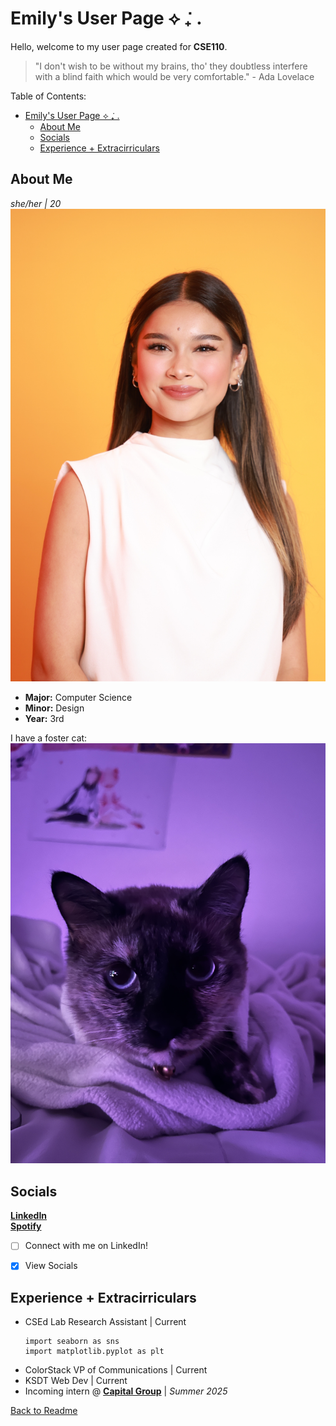 # Emily's User Page ⟡ ݁₊ .
Hello, welcome to my user page created for **CSE110**.
> "I don't wish to be without my brains, tho' they doubtless interfere with a blind faith which would be very comfortable." - Ada Lovelace

Table of Contents:
- [Emily's User Page ⟡ ݁₊ .](#emilys-user-page--݁-)
  - [About Me](#about-me)
  - [Socials](#socials)
  - [Experience + Extracirriculars](#experience--extracirriculars)

## About Me
*she/her | 20*
![Emily's Headshot](/headshot.JPG)
- **Major:** Computer Science
- **Minor:** Design
- **Year:** 3rd

I have a foster cat:
![Tortie Siamese cat](/lyla.JPG)
## Socials
[**LinkedIn**](https://www.linkedin.com/in/emn007/)\
[**Spotify**](https://open.spotify.com/user/idioticemily?si=4b91a9a71b144f72)

- [ ] Connect with me on LinkedIn!
- [x] View Socials


## Experience + Extracirriculars
- CSEd Lab Research Assistant | Current
  ```
  import seaborn as sns 
  import matplotlib.pyplot as plt
  ```
- ColorStack VP of Communications | Current
- KSDT Web Dev | Current
- Incoming intern @ [**Capital Group**](https://www.capitalgroup.com/) | *Summer 2025*

[Back to Readme](README.md)